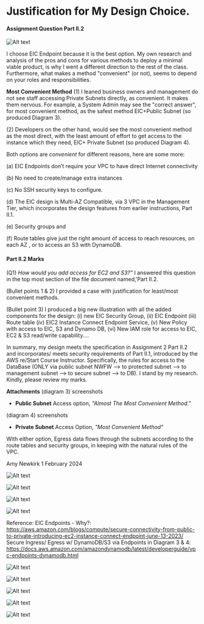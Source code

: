 # Justification for My Design Choice.

#### Assignment Question Part II.2

![Alt text](<Assignment 2 Part II.2 Design Justification x2/Screenshot 2024-02-01 at 7.35.10 PM.png>)

I choose EIC Endpoint because it is the best option. My own research and analysis of the pros and cons for various methods to deploy a minimal viable product, is why I went a different direction to the rest of the class. Furthermore, what makes a method "convenient" (or not), seems to depend on your roles and responsibilities.

**Most Convenient Method**
(1) I leaned business owners and management do not see staff accessing Private Subnets directly, as convenient. It makes them nervous. For example, a System Admin may see the "correct answer", for most convenient method, as the safest method EIC+Public Subnet (so produced Diagram 3).

(2) Developers on the other hand, would see the most convenient method as the most direct, with the least amount of effort to get access to the instance which they need, EIC+ Private Subnet (so produced Diagram 4).

Both options are _convenient_ for different reasons, here are some more:

(a) EIC Endpoints don’t require your VPC to have direct Internet connectivity

(b) No need to create/manage extra instances

(c) No SSH security keys to configure.

(d) The EIC design is Multi-AZ Compatible, via 3 VPC in the Management Tier, which incorporates the design features from earlier instructions, Part II.1.

(e) Security groups and

(f) Route tables give just the right amount of access to reach resources, on each AZ , or to access an S3 with DynamoDB.

#### Part II.2 Marks

(Q1) _How would you add access for EC2 and S3?"_ I answered this question in the top most section of the file document named,'Part II.2.

(Bullet points 1 & 2) I provided a case with justification for least/most convenient methods.

(Bullet point 3) I produced a big new illustration with all the added components for the design: (i) new EIC Security Group, (ii) EIC Endpoint (iii) Route table (iv) EIC2 Instance Connect Endpoint Service, (v) New Policy with access to EIC, S3 and Dynamo DB, (vi) New IAM role for access to EIC, EC2 & S3 read/write capability....

In summary, my design meets the specification in Assignment 2 Part II.2 and incorporates/ meets security requirements of Part II.1, introduced by the AWS re/Start Course Instructor. Specifically, the rules for access to the DataBase (ONLY via public subnet NWFW --> to protected subnet --> to management subnet --> to secure subnet --> to DB). I stand by my research. Kindly, please review my marks.

**Attachments**
(diagram 3) screenshots

- **Public Subnet** Access option, _"Almost The Most Convenient Method."_

(diagram 4) screenshots

- **Private Subnet** Access Option, _"Most Convenient Method"_

With either option, Egress data flows through the subnets according to the route tables and security groups, in keeping with the natural rules of the VPC.

Amy Newkirk
1 February 2024

![Alt text](<Assignment 2 Part II.2 Design Justification x2/Screenshot 2024-02-01 at 8.44.59 PM.png>)

![Alt text](<Assignment 2 Part II.2 Design Justification x2/Screenshot 2024-02-01 at 8.43.04 PM.png>)

![Alt text](<Assignment 2 Part II.2 Design Justification x2/Screenshot 2024-02-01 at 8.43.18 PM.png>)

![Alt text](<Assignment 2 Part II.2 Design Justification x2/Screenshot 2024-02-01 at 8.43.33 PM.png>)

Reference: 
EIC Endpoints - Why?: https://aws.amazon.com/blogs/compute/secure-connectivity-from-public-to-private-introducing-ec2-instance-connect-endpoint-june-13-2023/
Secure Ingress/ Egress w/ DynamoDB/S3 via Endpoints in Diagram 3 & 4: https://docs.aws.amazon.com/amazondynamodb/latest/developerguide/vpc-endpoints-dynamodb.html

![Alt text](<Assignment 2 Part II.2 Design Justification x2/Screenshot 2024-02-01 at 9.26.46 PM.png>)

![Alt text](<Assignment 2 Part II.2 Design Justification x2/Screenshot 2024-02-01 at 9.28.14 PM.png>)

![Alt text](<Assignment 2 Part II.2 Design Justification x2/Screenshot 2024-02-01 at 9.33.56 PM.png>)

![Alt text](<Assignment 2 Part II.2 Design Justification x2/Screenshot 2024-02-01 at 9.36.17 PM.png>)

![Alt text](<Assignment 2 Part II.2 Design Justification x2/Screenshot 2024-02-01 at 9.37.15 PM.png>)
